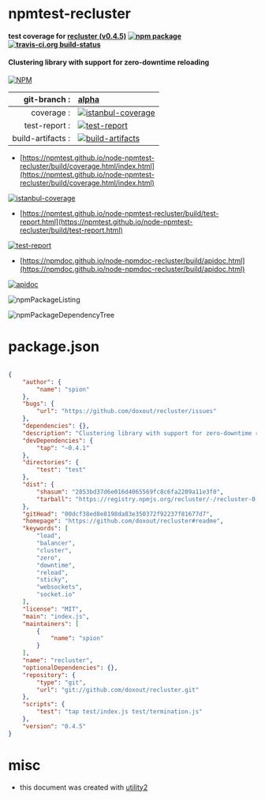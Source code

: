 # npmtest-recluster

#### test coverage for  [recluster (v0.4.5)](https://github.com/doxout/recluster#readme)  [![npm package](https://img.shields.io/npm/v/npmtest-recluster.svg?style=flat-square)](https://www.npmjs.org/package/npmtest-recluster) [![travis-ci.org build-status](https://api.travis-ci.org/npmtest/node-npmtest-recluster.svg)](https://travis-ci.org/npmtest/node-npmtest-recluster)

#### Clustering library with support for zero-downtime reloading

[![NPM](https://nodei.co/npm/recluster.png?downloads=true&downloadRank=true&stars=true)](https://www.npmjs.com/package/recluster)

| git-branch : | [alpha](https://github.com/npmtest/node-npmtest-recluster/tree/alpha)|
|--:|:--|
| coverage : | [![istanbul-coverage](https://npmtest.github.io/node-npmtest-recluster/build/coverage.badge.svg)](https://npmtest.github.io/node-npmtest-recluster/build/coverage.html/index.html)|
| test-report : | [![test-report](https://npmtest.github.io/node-npmtest-recluster/build/test-report.badge.svg)](https://npmtest.github.io/node-npmtest-recluster/build/test-report.html)|
| build-artifacts : | [![build-artifacts](https://npmtest.github.io/node-npmtest-recluster/glyphicons_144_folder_open.png)](https://github.com/npmtest/node-npmtest-recluster/tree/gh-pages/build)|

- [https://npmtest.github.io/node-npmtest-recluster/build/coverage.html/index.html](https://npmtest.github.io/node-npmtest-recluster/build/coverage.html/index.html)

[![istanbul-coverage](https://npmtest.github.io/node-npmtest-recluster/build/screenCapture.buildCi.browser.%252Ftmp%252Fbuild%252Fcoverage.lib.html.png)](https://npmtest.github.io/node-npmtest-recluster/build/coverage.html/index.html)

- [https://npmtest.github.io/node-npmtest-recluster/build/test-report.html](https://npmtest.github.io/node-npmtest-recluster/build/test-report.html)

[![test-report](https://npmtest.github.io/node-npmtest-recluster/build/screenCapture.buildCi.browser.%252Ftmp%252Fbuild%252Ftest-report.html.png)](https://npmtest.github.io/node-npmtest-recluster/build/test-report.html)

- [https://npmdoc.github.io/node-npmdoc-recluster/build/apidoc.html](https://npmdoc.github.io/node-npmdoc-recluster/build/apidoc.html)

[![apidoc](https://npmdoc.github.io/node-npmdoc-recluster/build/screenCapture.buildCi.browser.%252Ftmp%252Fbuild%252Fapidoc.html.png)](https://npmdoc.github.io/node-npmdoc-recluster/build/apidoc.html)

![npmPackageListing](https://npmtest.github.io/node-npmtest-recluster/build/screenCapture.npmPackageListing.svg)

![npmPackageDependencyTree](https://npmtest.github.io/node-npmtest-recluster/build/screenCapture.npmPackageDependencyTree.svg)



# package.json

```json

{
    "author": {
        "name": "spion"
    },
    "bugs": {
        "url": "https://github.com/doxout/recluster/issues"
    },
    "dependencies": {},
    "description": "Clustering library with support for zero-downtime reloading",
    "devDependencies": {
        "tap": "~0.4.1"
    },
    "directories": {
        "test": "test"
    },
    "dist": {
        "shasum": "2853bd37d6e016d4065569fc8c6fa2209a11e3f0",
        "tarball": "https://registry.npmjs.org/recluster/-/recluster-0.4.5.tgz"
    },
    "gitHead": "00dcf38ed8e8198da83e350372f92237f81677d7",
    "homepage": "https://github.com/doxout/recluster#readme",
    "keywords": [
        "load",
        "balancer",
        "cluster",
        "zero",
        "downtime",
        "reload",
        "sticky",
        "websockets",
        "socket.io"
    ],
    "license": "MIT",
    "main": "index.js",
    "maintainers": [
        {
            "name": "spion"
        }
    ],
    "name": "recluster",
    "optionalDependencies": {},
    "repository": {
        "type": "git",
        "url": "git://github.com/doxout/recluster.git"
    },
    "scripts": {
        "test": "tap test/index.js test/termination.js"
    },
    "version": "0.4.5"
}
```



# misc
- this document was created with [utility2](https://github.com/kaizhu256/node-utility2)
